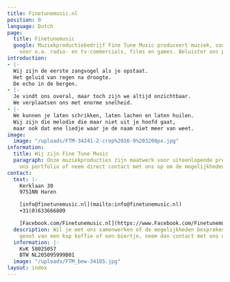 ```yaml
---
title: Finetunemusic.nl
position: 0
language: Dutch
page:
  title: Finetunemusic
  google: Muziekproductiebedrijf Fine Tune Music produceert muziek, sounds en voice-overs
    voor o.a. radio- en tv-commercials, films en games. Beluister ons portfolio.
introduction:
- |-
  Wij zijn de eerste zangvogel als je opstaat.
  Het geluid van regen na droogte.
  De echo in de bergen.
- |-
  Je vindt ons overal, maar toch zijn we altijd onzichtbaar.
  We verplaatsen ons met enorme snelheid.
- |-
  We kunnen je laten schrikken, laten lachen en laten huilen.
  Wij zijn die melodie die maar niet uit je hoofd gaat,
  maar ook dat ene liedje waar je de naam niet meer van weet.
image:
  image: "/uploads/FTM-34241-2-crop%2016-9%203200px.jpg"
information:
  title: Wij zijn Fine Tune Music
  paragraph: Onze muziekproducties zijn maatwerk voor uiteenlopende projecten. Beluister
    ons portfolio of neem direct contact met ons op om de mogelijkheden te bespreken.
contact:
  text: |-
    Kerklaan 30
    9751NN Haren

    [info@finetunemusic.nl](mailto:info@finetunemusic.nl)
    +31(0)633666809

    [Facebook.com/Finetunemusic.nl](https://www.Facebook.com/Finetunemusic.nl.nl/)
  description: Wil je met ons samenwerken of de mogelijkheden bespreken onder het
    genot van een kop koffie of een biertje, neem dan contact met ons op.
  information: |-
    KvK 58025057
    BTW NL205095999B01
  image: "/uploads/FTM_bew-34185.jpg"
layout: index
---
```


